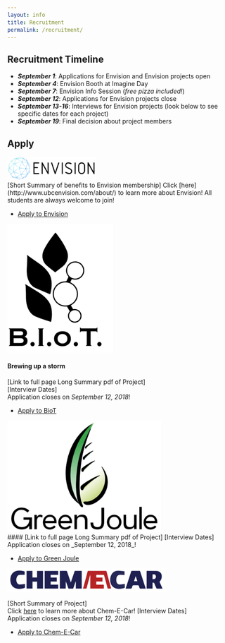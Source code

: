 ```yaml
---
layout: info
title: Recruitment
permalink: /recruitment/
---
```


## Recruitment Timeline

- ***September 1***: Applications for Envision and Envision projects open
- ***September 4***: Envision Booth at Imagine Day
- ***September 7***: Envision Info Session (_free pizza included!_)
- ***September 12***: Applications for Envision projects close
- ***September 13-16***: Interviews for Envision projects (look below to see specific dates for each project)
- ***September 19***: Final decision about project members
</ul>

## Apply

<!--Envision-->

</ul>
<div align="left"><img src="/assets/images/envision.png" width="40%" alt="envisionlogo"></div>
</ul>
[Short Summary of benefits to Envision membership]
Click [here](http://www.ubcenvision.com/about/) to learn more about Envision!  
All students are always welcome to join!
<ul class="actions">
	<li><a href="https://ubc-envision.gitbooks.io/recruitment/content/" class="button medium wide">Apply to Envision</a></li>
</ul>

</ul>

<!--BIoT-->

<div align="left"><img src=
      "/assets/images/recruitment/biot.png"
      alt="biotlogo"></div>

#### Brewing up a storm  
[Link to full page Long Summary pdf of Project]  
[Interview Dates]  
Application closes on _September 12, 2018_!
<ul class="actions">
	<li><a href="https://ubc-envision.gitbooks.io/recruitment/content/" class="button medium wide">Apply to BioT</a></li>
</ul>

<!--Green Joule-->

<div align="left"><img src=
      "/assets/images/recruitment/greenjoule.png"
      alt="greenjoulelogo"></div>
 #### 
[Link to full page Long Summary pdf of Project]   
[Interview Dates]  
Application closes on _September 12, 2018_!
<ul class="actions">
	<li><a href="https://ubc-envision.gitbooks.io/recruitment/content/" class="button medium wide">Apply to Green Joule</a></li>
</ul>

<!--Chem-E-Car-->

<div align="left"><img src=
      "/assets/images/recruitment/chemecar.png"
      alt="chemecarlogo"></div>
      
[Short Summary of Project]  
Click [here](http://www.ubcenvision.com/chemecar/) to learn more about Chem-E-Car! 
[Interview Dates]  
Application closes on _September 12, 2018_!
<ul class="actions">
	<li><a href="https://ubc-envision.gitbooks.io/recruitment/content/" class="button medium wide">Apply to Chem-E-Car</a></li>
</ul>

<!--<ul class="actions">
	<li><a href="https://ubc-envision.gitbooks.io/recruitment/content/" class="button medium wide">Instructions</a></li>
</ul>-->
